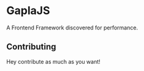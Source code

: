# GaplaJS
A Frontend Framework discovered for performance.
## Contributing
Hey contribute as much as you want!
